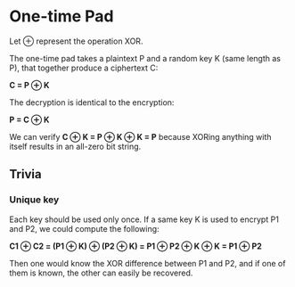 # One-time Pad

Let ⊕ represent the operation XOR.

The one-time pad takes a plaintext P and a random key K (same length as P), that together produce a ciphertext C:

**C = P ⊕ K**

The decryption is identical to the encryption: 

**P = C ⊕ K**

We can verify **C ⊕ K = P ⊕ K ⊕ K = P** because XORing anything with itself results in an all-zero bit string.

## Trivia
### Unique key
Each key should be used only once. If a same key K is used to encrypt P1 and P2, we could compute the following:

**C1 ⊕ C2 = (P1 ⊕ K) ⊕ (P2 ⊕ K) = P1 ⊕ P2 ⊕ K ⊕ K = P1 ⊕ P2**

Then one would know the XOR difference between P1 and P2, and if one of them is known, the other can easily be recovered.
